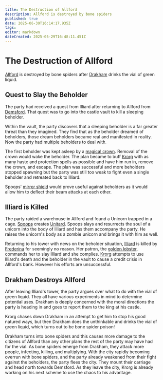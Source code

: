 ```yaml
---
title: The Destruction of Allford
description: Allford is destroyed by bone spiders
published: true
date: 2025-06-30T16:14:17.935Z
tags: 
editor: markdown
dateCreated: 2025-05-29T16:48:11.451Z
---
```


# The Destruction of Allford
[Allford](/locations/Mardun/Allford) is destroyed by bone spiders after [Drakham](/characters/drakham) drinks the vial of green liquid.

## Quest to Slay the Beholder
The party had received a quest from Illiard after returning to Allford from [Demsford](/locations/Mardun/demsford). That quest was to go into the castle vault to kill a sleeping beholder. 

Within the vault, the party discovers that a sleeping beholder is a far greater threat than they imagined. They find that as the beholder dreamed of beholders, those dream beholders became real and manifested in reality. Now the party had multiple beholders to deal with. 

The first beholder was kept asleep by a [magical crown](/items/sleep-crown). Removal of the crown would wake the beholder. The plan became to buff [Krorg](/characters/krorg) with as many haste and protection spells as possible and have him run in, remove the crown, and escape. The plan was successful and more beholders stopped spawning but the party was still too weak to fight even a single beholder and retreated back to Illiard.

Spoops' [mirror shield](/items/Mechanical-Mirror-Shield) would prove useful against beholders as it would allow him to deflect their beam attacks at each other.

## Illiard is Killed
The party raided a warehouse in Allford and found a Unicorn trapped in a cage. [Spoops](/characters/spoops) creates [Unitard](/characters/unitard). Spoops slays and resurrects the soul of a unicorn into the body of Illiard and has them accompany the party. He raises the unicorn's body as a zombie unicorn and brings it with him as well.

Returning to his tower with news on the beholder situation, [Illiard](/characters/illiard) is killed by [Frederina](/characters/Frederina) for seemingly no reason. Her patron, the [golden lobster](/characters/emperor), commands her to slay Illiard and she complies. [Krorg](/characters/krorg) attempts to use Illiard's death and the beholder in the vault to cause a credit crisis in Allford's bank. However his efforts are unsuccessful. 

## Drakham Destroys Allford
After leaving Illiard's tower, the party argues over what to do with the vial of green liquid. They all have various experiments in mind to determine potential uses. Drakham is deeply concerned with the moral directions the party is heading in and goes to report them to the king at his castle. 

Krorg chases down Drakham in an attempt to get him to stop his good natured ways, but then Drakham does the unthinkable and drinks the vial of green liquid, which turns out to be bone spider poison!

Drakham turns into bone spiders and this causes more damage to the citizens of Allford than any other plans the rest of the party may have had for the vial. As bone spiders emerge from Drakham, they attack more people, infecting, killing, and multiplying. With the city rapidly becoming overrun with bone spiders, and the party already weakened from their fight against the beholders, the party flees the city. They mount their carriage and head north towards Demsford. As they leave the city, Krorg is already working on his next scheme to use the chaos to his advantage. 